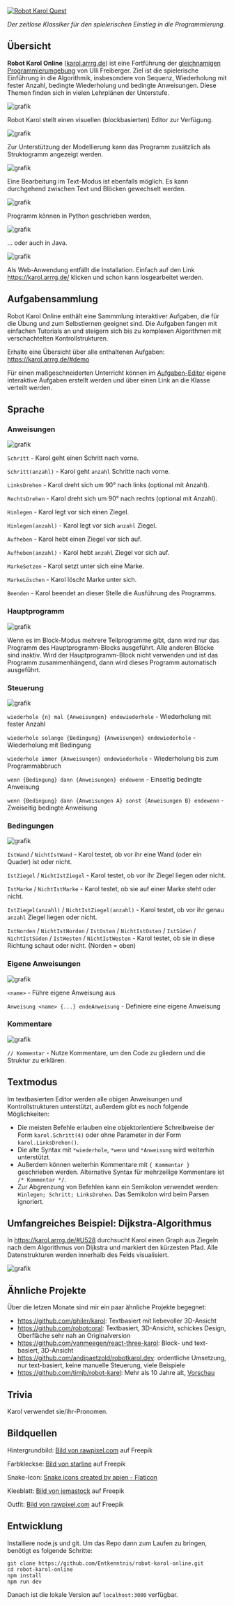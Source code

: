 <a href="https://karol.arrrg.de/"><img src="https://user-images.githubusercontent.com/13507950/216998771-19c71ce3-46de-47fb-86e9-c051eb89fdb0.png" alt="Robot Karol Quest"/></a>

_Der zeitlose Klassiker für den spielerischen Einstieg in die Programmierung._

## Übersicht

**Robot Karol Online** ([karol.arrrg.de](https://karol.arrrg.de/)) ist eine Fortführung der [gleichnamigen Programmierumgebung](https://mebis.bycs.de/beitrag/robot-karol) von Ulli Freiberger. Ziel ist die spielerische Einführung in die Algorithmik, insbesondere von Sequenz, Wiederholung mit fester Anzahl, bedingte Wiederholung und bedingte Anweisungen. Diese Themen finden sich in vielen Lehrplänen der Unterstufe.

![grafik](https://user-images.githubusercontent.com/13507950/217001346-f3c7463e-695f-4b16-bfdf-4ac178015d25.png)

Robot Karol stellt einen visuellen (blockbasierten) Editor zur Verfügung.

![grafik](https://github.com/Entkenntnis/robot-karol-online/assets/13507950/6b77eeac-a504-4314-b3a9-17327aeefc3f)

Zur Unterstützung der Modellierung kann das Programm zusätzlich als Struktogramm angezeigt werden.

![grafik](https://user-images.githubusercontent.com/13507950/217000953-20a0261a-71e7-479c-a5fe-c387062c9390.png)

Eine Bearbeitung im Text-Modus ist ebenfalls möglich. Es kann durchgehend zwischen Text und Blöcken gewechselt werden.

![grafik](https://user-images.githubusercontent.com/13507950/217001071-d341a03a-f6ca-4b1b-bcfd-1574ea95cab9.png)

Programm können in Python geschrieben werden,

![grafik](https://github.com/Entkenntnis/robot-karol-online/assets/13507950/3b9ddc95-5b76-4eec-85a6-2948b698fa40)

... oder auch in Java.

![grafik](https://github.com/Entkenntnis/robot-karol-online/assets/13507950/934478d4-bb24-437a-b3d9-5f024b9b1240)

Als Web-Anwendung entfällt die Installation. Einfach auf den Link https://karol.arrrg.de/ klicken und schon kann losgearbeitet werden.

## Aufgabensammlung

Robot Karol Online enthält eine Sammmlung interaktiver Aufgaben, die für die Übung und zum Selbstlernen geeignet sind. Die Aufgaben fangen mit einfachen Tutorials an und steigern sich bis zu komplexen Algorithmen mit verschachtelten Kontrollstrukturen.

Erhalte eine Übersicht über alle enthaltenen Aufgaben: https://karol.arrrg.de/#demo

Für einen maßgeschneiderten Unterricht können im [Aufgaben-Editor](https://karol.arrrg.de/#editor) eigene interaktive Aufgaben erstellt werden und über einen Link an die Klasse verteilt werden.

## Sprache

### Anweisungen

![grafik](https://user-images.githubusercontent.com/13507950/174558915-005a88e7-19fd-415f-b97a-27a857eb36a1.png)

`Schritt` - Karol geht einen Schritt nach vorne.

`Schritt(anzahl)` - Karol geht `anzahl` Schritte nach vorne.

`LinksDrehen` - Karol dreht sich um 90° nach links (optional mit Anzahl).

`RechtsDrehen` - Karol dreht sich um 90° nach rechts (optional mit Anzahl).

`Hinlegen` - Karol legt vor sich einen Ziegel.

`Hinlegen(anzahl)` - Karol legt vor sich `anzahl` Ziegel.

`Aufheben` - Karol hebt einen Ziegel vor sich auf.

`Aufheben(anzahl)` - Karol hebt `anzahl` Ziegel vor sich auf.

`MarkeSetzen` - Karol setzt unter sich eine Marke.

`MarkeLöschen` - Karol löscht Marke unter sich.

`Beenden` - Karol beendet an dieser Stelle die Ausführung des Programms.

### Hauptprogramm

![grafik](https://github.com/user-attachments/assets/98b98aa9-88a1-46df-969e-4502738ef00e)

Wenn es im Block-Modus mehrere Teilprogramme gibt, dann wird nur das Programm des Hauptprogramm-Blocks ausgeführt. Alle anderen Blöcke sind inaktiv. Wird der Hauptprogramm-Block nicht verwenden und ist das Programm zusammenhängend, dann wird dieses Programm automatisch ausgeführt.

### Steuerung

![grafik](https://github.com/Entkenntnis/robot-karol-online/assets/13507950/89b1dc60-b2d7-4999-b0f0-2db92b7b38a1)

`wiederhole {n} mal {Anweisungen} endewiederhole` - Wiederholung mit fester Anzahl

`wiederhole solange {Bedingung} {Anweisungen} endewiederhole` - Wiederholung mit Bedingung

`wiederhole immer {Anweisungen} endewiederhole` - Wiederholung bis zum Programmabbruch

`wenn {Bedingung} dann {Anweisungen} endewenn` - Einseitig bedingte Anweisung

`wenn {Bedingung} dann {Anweisungen A} sonst {Anweisungen B} endewenn` - Zweiseitig bedingte Anweisung

### Bedingungen

![grafik](https://github.com/Entkenntnis/robot-karol-online/assets/13507950/8b4d565d-cae6-44a4-b112-bd6dedcfaa42)

`IstWand` / `NichtIstWand` - Karol testet, ob vor ihr eine Wand (oder ein Quader) ist oder nicht.

`IstZiegel` / `NichtIstZiegel` - Karol testet, ob vor ihr Ziegel liegen oder nicht.

`IstMarke` / `NichtIstMarke` - Karol testet, ob sie auf einer Marke steht oder nicht.

`IstZiegel(anzahl)` / `NichtIstZiegel(anzahl)` - Karol testet, ob vor ihr genau `anzahl` Ziegel liegen oder nicht.

`IstNorden` / `NichtIstNorden` / `IstOsten` / `NichtIstOsten` / `IstSüden` / `NichtIstSüden` / `IstWesten` / `NichtIstWesten` - Karol testet, ob sie in diese Richtung schaut oder nicht. (Norden = oben)

### Eigene Anweisungen

![grafik](https://github.com/Entkenntnis/robot-karol-online/assets/13507950/8147ef95-7eda-40a1-b769-db9f94dfeda4)

`<name>` - Führe eigene Anweisung aus

`Anweisung <name> {...} endeAnweisung` - Definiere eine eigene Anweisung

### Kommentare

![grafik](https://user-images.githubusercontent.com/13507950/174563384-07a9338d-1493-45de-a04c-2ab77f0b6069.png)

`// Kommentar` - Nutze Kommentare, um den Code zu gliedern und die Struktur zu erklären.

## Textmodus

Im textbasierten Editor werden alle obigen Anweisungen und Kontrollstrukturen unterstützt, außerdem gibt es noch folgende Möglichkeiten:

- Die meisten Befehle erlauben eine objektorientiere Schreibweise der Form `karol.Schritt(4)` oder ohne Parameter in der Form `karol.LinksDrehen()`.
- Die alte Syntax mit `*wiederhole`, `*wenn` und `*Anweisung` wird weiterhin unterstützt.
- Außerdem können weiterhin Kommentare mit `{ Kommentar }` geschrieben werden. Alternative Syntax für mehrzeilige Kommentare ist `/* Kommentar */`.
- Zur Abgrenzung von Befehlen kann ein Semikolon verwendet werden: `Hinlegen; Schritt; LinksDrehen`. Das Semikolon wird beim Parsen ignoriert.

## Umfangreiches Beispiel: Dijkstra-Algorithmus

In https://karol.arrrg.de/#U528 durchsucht Karol einen Graph aus Ziegeln nach dem Algorithmus von Dijkstra und markiert den kürzesten Pfad. Alle Datenstrukturen werden innerhalb des Felds visualisiert.

![grafik](https://github.com/user-attachments/assets/77889fde-b5f5-4575-b20c-61d84878f11a)


## Ähnliche Projekte

Über die letzen Monate sind mir ein paar ähnliche Projekte begegnet:

- https://github.com/philer/karol: Textbasiert mit liebevoller 3D-Ansicht
- https://github.com/robotcoral: Textbasiert, 3D-Ansicht, schickes Design, Oberfläche sehr nah an Originalversion
- https://github.com/vanmeegen/react-three-karol: Block- und text-basiert, 3D-Ansicht
- https://github.com/andipaetzold/robotkarol.dev: ordentliche Umsetzung, nur text-basiert, keine manuelle Steuerung, viele Beispiele
- https://github.com/timjb/robot-karel: Mehr als 10 Jahre alt, [Vorschau](http://web.archive.org/web/20110924025946/http://www.robot-karel.org/)

## Trivia

Karol verwendet sie/ihr-Pronomen.

## Bildquellen

Hintergrundbild: [Bild von rawpixel.com](https://de.freepik.com/fotos-kostenlos/einfacher-strukturierter-hintergrund-des-glatten-gewebes_17593140.htm#query=leinen%20textur&position=0&from_view=keyword&track=ais) auf Freepik

Farbkleckse: [Bild von starline](https://de.freepik.com/vektoren-kostenlos/isolierter-aquarell-spritzerfleck-bunter-satz-von-acht_9728054.htm#query=klecks&position=4&from_view=keyword&track=sph) auf Freepik

Snake-Icon: [Snake icons created by apien - Flaticon](https://www.flaticon.com/free-icons/snake)

Kleeblatt: [Bild von jemastock](https://de.freepik.com/vektoren-kostenlos/gruener-gluecksklee-mit-vier-blaettern_70015845.htm#query=4%20bl%C3%A4tter%20kleeblatt&position=11&from_view=search&track=ais&uuid=e9b2280d-4977-4cff-9d02-e409163dc7f6) auf Freepik

Outfit: [Bild von rawpixel.com](https://de.freepik.com/vektoren-kostenlos/mode-logo-aufkleber-business-branding-schwarz-weiss-design-vektor_20346276.htm#query=outfit%20icon&position=36&from_view=search&track=ais&uuid=b2451275-7cef-4c28-9686-d610dcb630e6) auf Freepik

## Entwicklung

Installiere node.js und git. Um das Repo dann zum Laufen zu bringen, benötigt es folgende Schritte:

```
git clone https://github.com/Entkenntnis/robot-karol-online.git
cd robot-karol-online
npm install
npm run dev
```

Danach ist die lokale Version auf `localhost:3000` verfügbar.
